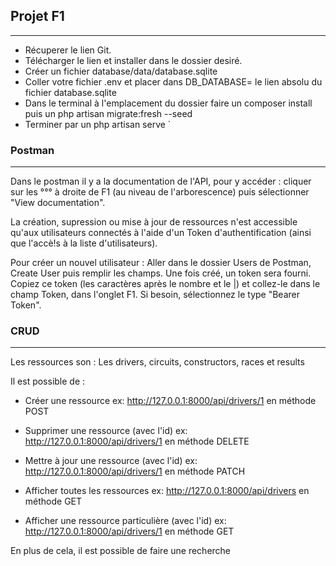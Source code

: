## Projet F1
-----------
- Récuperer le lien Git.
- Télécharger le lien et installer dans le dossier desiré.
- Créer un fichier database/data/database.sqlite
- Coller votre fichier .env et placer dans 
DB_DATABASE=
le lien absolu du fichier 
database.sqlite
- Dans le terminal à l'emplacement du dossier faire un 
composer install
 puis un 
php artisan migrate:fresh --seed
- Terminer par un 
php artisan serve
`
### Postman
------------

Dans le postman il y a la documentation de l'API, pour y accéder : cliquer sur les °°° à droite de F1 (au niveau de l'arborescence) puis sélectionner "View documentation".

La création, supression ou mise à jour de ressources n'est accessible qu'aux utilisateurs connectés à l'aide d'un Token d'authentification (ainsi que l'accè!s à la liste d'utilisateurs).

Pour créer un nouvel utilisateur : Aller dans le dossier Users de Postman, Create User puis remplir les champs. Une fois créé, un token sera fourni. Copiez ce token (les caractères après le nombre et le |) et collez-le dans le champ Token, dans l'onglet F1. Si besoin, sélectionnez le type "Bearer Token".

### CRUD
---------

Les ressources son : Les drivers, circuits, constructors, races et results

Il est possible de :
- Créer une ressource
    ex: http://127.0.0.1:8000/api/drivers/1 en méthode POST

- Supprimer une ressource (avec l'id)
    ex: http://127.0.0.1:8000/api/drivers/1 en méthode DELETE

- Mettre à jour une ressource (avec l'id)
    ex: http://127.0.0.1:8000/api/drivers/1 en méthode PATCH

- Afficher toutes les ressources
    ex: http://127.0.0.1:8000/api/drivers en méthode GET

- Afficher une ressource particulière (avec l'id)
    ex: http://127.0.0.1:8000/api/drivers/1 en méthode GET

En plus de cela, il est possible de faire une recherche 
